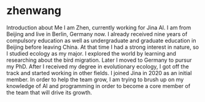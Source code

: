 # zhenwang
Introduction about Me
I am Zhen, currently working for Jina AI.
I am from Beijing and live in Berlin, Germany now.
I already received nine years of compulsory education as well as undergraduate and graduate education in Beijing before leaving China. At that time I had a strong interest in nature, so I studied ecology as my major. I explored the world by learning and researching about the bird migration.
Later I moved to Germany to pursur my PhD. After I received my degree in evolutionary ecology, I got off the track and started working in other fields.
I joined Jina in 2020 as an initial member. In order to help the team grow, I am trying to brush up on my knowledge of AI and programming in order to become a core member of the team that will drive its growth.
